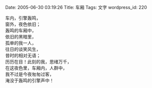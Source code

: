 Date: 2005-06-30 03:19:26
Title: 车厢
Tags: 文字
wordpress_id: 220

车内，引擎轰鸣，  
窗外，夜色依旧；  
轰鸣的车厢中，  
依旧的黑暗里，  
孤单的我一人，  
往日的谈笑风生，  
昔时的相对无语；  
历历在目！此刻的我，思绪万千，  
在这夜色里，车厢内，人群中，  
我不过是今夜匆匆过客，  
淹没于轰鸣的引擎声中！
